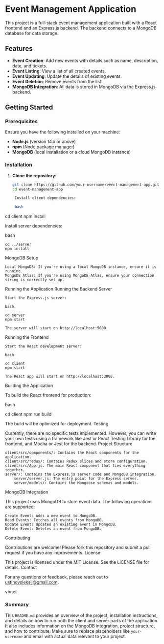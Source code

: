 # Event Management Application

This project is a full-stack event management application built with a React frontend and an Express.js backend. The backend connects to a MongoDB database for data storage.

## Features

- **Event Creation**: Add new events with details such as name, description, date, and tickets.
- **Event Listing**: View a list of all created events.
- **Event Updating**: Update the details of existing events.
- **Event Deletion**: Remove events from the list.
- **MongoDB Integration**: All data is stored in MongoDB via the Express.js backend.

## Getting Started

### Prerequisites

Ensure you have the following installed on your machine:

- **Node.js** (version 14.x or above)
- **npm** (Node package manager)
- **MongoDB** (local installation or a cloud MongoDB instance)

### Installation

1. **Clone the repository**:

   ```bash
   git clone https://github.com/your-username/event-management-app.git
   cd event-management-app

    Install client dependencies:

    bash

cd client
npm install

Install server dependencies:

bash

    cd ../server
    npm install

MongoDB Setup

    Local MongoDB: If you're using a local MongoDB instance, ensure it is running.
    MongoDB Atlas: If you're using MongoDB Atlas, ensure your connection string is correctly set up.

Running the Application
Running the Backend Server

    Start the Express.js server:

    bash

    cd server
    npm start

    The server will start on http://localhost:5000.

Running the Frontend

    Start the React development server:

    bash

    cd client
    npm start

    The React app will start on http://localhost:3000.

Building the Application

To build the React frontend for production:

bash

cd client
npm run build

The build will be optimized for deployment.
Testing

Currently, there are no specific tests implemented. However, you can write your own tests using a framework like Jest or React Testing Library for the frontend, and Mocha or Jest for the backend.
Project Structure

    client/src/components/: Contains the React components for the application.
    client/src/redux/: Contains Redux slices and store configuration.
    client/src/App.js: The main React component that ties everything together.
    server/: Contains the Express.js server code and MongoDB integration.
        server/server.js: The entry point for the Express server.
        server/models/: Contains the Mongoose schemas and models.

MongoDB Integration

This project uses MongoDB to store event data. The following operations are supported:

    Create Event: Adds a new event to MongoDB.
    Read Events: Fetches all events from MongoDB.
    Update Event: Updates an existing event in MongoDB.
    Delete Event: Deletes an event from MongoDB.

Contributing

Contributions are welcome! Please fork this repository and submit a pull request if you have any improvements.
License

This project is licensed under the MIT License. See the LICENSE file for details.
Contact

For any questions or feedback, please reach out to ustinovoleksij@gmail.com.

vbnet


### Summary

This `README.md` provides an overview of the project, installation instructions, and details on how to run both the client and server parts of the application. It also includes information on the MongoDB integration, project structure, and how to contribute. Make sure to replace placeholders like `your-username` and email with actual data relevant to your project.

